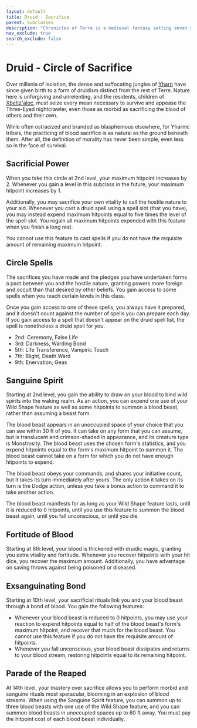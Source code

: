 ```yaml
---
layout: default
title: Druid - Sacrifice
parent: Subclasses
description: "Chronicles of Terre is a medieval fantasy setting seven years in the writing, currently for dungeons & dragons 5th edition."
nav_exclude: true
search_exclude: false
---
```


# Druid - Circle of Sacrifice

Over millenia of isolation, the dense and suffocating jungles of [Yharn](../region/Yharn) have since given birth to a form of druidism distinct from the rest of Terre. Nature here is unforgiving and unrelenting, and the residents, children of [Xbeltz'aloc](../religion/patronus/Xbeltz'aloc), must seize every mean necessary to survive and appease the Three-Eyed nightcrawler, even those as morbid as sacrificing the blood of others and their own. 

While often ostracized and branded as blasphemous elsewhere, for Yharnic tribals, the practicing of blood sacrifice is as natural as the ground beneath them. After all, the definition of morality has never been simple, even less so in the face of survival.

## Sacrificial Power

When you take this circle at 2nd level, your maximum hitpoint increases by 2. Whenever you gain a level in this subclass in the future, your maximum hitpoint increases by 1.

Additionally, you may sacrifice your own vitality to call the hostile nature to your aid. Whenever you cast a druid spell using a spell slot (that you have), you may instead expend maximum hitpoints equal to five times the level of the spell slot. You regain all maximum hitpoints expended with this feature when you finish a long rest.

You cannot use this feature to cast spells if you do not have the requisite amount of remaining maximum hitpoint.

## Circle Spells

The sacrifices you have made and the pledges you have undertaken forms a pact between you and the hostile nature, granting powers more foreign and occult than that desired by other beliefs. You gain access to some spells when you reach certain levels in this class.

Once you gain access to one of these spells, you always have it prepared, and it doesn't count against the number of spells you can prepare each day. If you gain access to a spell that doesn't appear on the druid spell list, the spell is nonetheless a druid spell for you.

- 2nd: Ceremony, False Life
- 3rd: Darkness, Warding Bond
- 5th: Life Transference, Vampiric Touch
- 7th: Blight, Death Ward
- 9th: Enervation, Geas

## Sanguine Spirit

Starting at 2nd level, you gain the ability to draw on your blood to bind wild spirits into the waking realm. As an action, you can expend one use of your Wild Shape feature as well as some hitpoints to summon a blood beast, rather than assuming a beast form.

The blood beast appears in an unoccupied space of your choice that you can see within 30 ft of you. It can take on any form that you can assume, but is translucent and crimson-shaded in appearance, and its creature type is Monstrosity. The blood beast uses the chosen form's statistics, and you expend hitpoints equal to the form's maximum hitpoint to summon it. The blood beast cannot take on a form for which you do not have enough hitpoints to expend.

The blood beast obeys your commands, and shares your initiative count, but it takes its turn immediately after yours. The only action it takes on its turn is the Dodge action, unless you take a bonus action to command it to take another action.

The blood beast manifests for as long as your Wild Shape feature lasts, until it is reduced to 0 hitpoints, until you use this feature to summon the blood beast again, until you fall unconscious, or until you die.

## Fortitude of Blood

Starting at 6th level, your blood is thickened with druidic magic, granting you extra vitality and fortitude. Whenever you recover hitpoints with your hit dice, you recover the maximum amount. Additionally, you have advantage on saving throws against being poisoned or diseased.

## Exsanguinating Bond

Starting at 10th level, your sacrificial rituals link you and your blood beast through a bond of blood. You gain the following features:
- Whenever your blood beast is reduced to 0 hitpoints, you may use your reaction to expend hitpoints equal to half of the blood beast's form's maximum hitpoint, and recover that much for the blood beast. You cannot use this feature if you do not have the requisite amount of hitpoints.
- Whenever you fall unconscious, your blood beast dissipates and returns to your blood stream, restoring hitpoints equal to its remaining hitpoint.

## Parade of the Reaped

At 14th level, your mastery over sacrifice allows you to perform morbid and sanguine rituals most spetacular, blooming in an explosion of blood streams. When using the Sanguine Spirit feature, you can summon up to three blood beasts with one use of the Wild Shape feature, and you can summon blood beasts in unoccupied spaces up to 60 ft away. You must pay the hitpoint cost of each blood beast individually. 